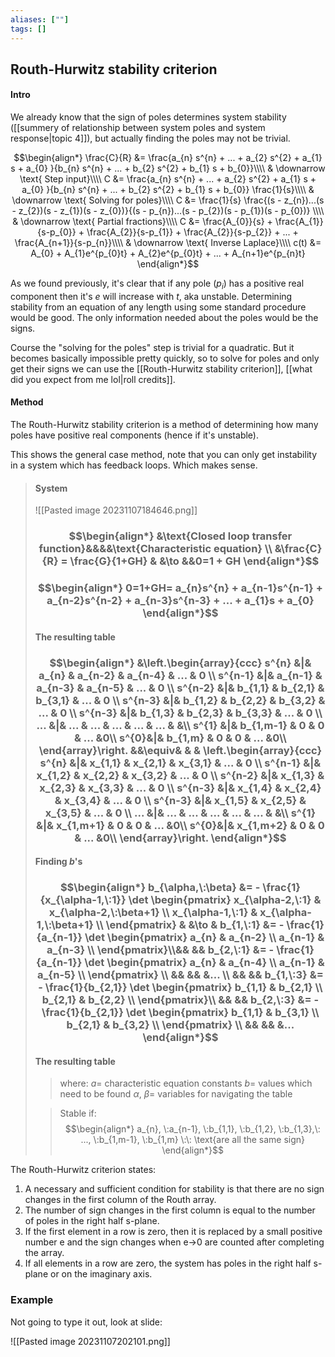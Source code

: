 ```yaml
---
aliases: [""]
tags: []
---
```


## Routh-Hurwitz stability criterion

#### Intro

We already know that the sign of poles determines system stability ([[summery of relationship between system poles and system response|topic 4]]), but actually finding the poles may not be trivial.

$$\begin{align*}
\frac{C}{R} &= \frac{a_{n} s^{n} + ... + a_{2} s^{2} + a_{1} s + a_{0}  }{b_{n} s^{n} + ... + b_{2} s^{2} + b_{1} s + b_{0}}\\\\
& \downarrow \text{ Step input}\\\\
C &= \frac{a_{n} s^{n} + ... + a_{2} s^{2} + a_{1} s + a_{0}  }{b_{n} s^{n} + ... + b_{2} s^{2} + b_{1} s + b_{0}} \frac{1}{s}\\\\
& \downarrow \text{ Solving for poles}\\\\
C &= \frac{1}{s} \frac{(s - z_{n})...(s - z_{2})(s - z_{1})(s - z_{0})}{(s - p_{n})...(s - p_{2})(s - p_{1})(s - p_{0})} \\\\
& \downarrow \text{ Partial fractions}\\\\
C &= \frac{A_{0}}{s} + \frac{A_{1}}{s-p_{0}}  + \frac{A_{2}}{s-p_{1}} + \frac{A_{2}}{s-p_{2}} + ... +  \frac{A_{n+1}}{s-p_{n}}\\\\
& \downarrow \text{ Inverse Laplace}\\\\
c(t) &= A_{0} + A_{1}e^{p_{0}t}  + A_{2}e^{p_{0}t} + ... + A_{n+1}e^{p_{n}t}
\end{align*}$$

As we found previously, it's clear that if any pole ($p_{i}$) has a positive real component then it's $e$ will increase with $t$, aka unstable.  Determining stability from an equation of any length using some standard procedure would be good. The only information needed about the poles would be the signs.

Course the "solving for the poles" step is trivial for a quadratic. But it becomes basically impossible pretty quickly, so to solve for poles and only get their signs we can use the [[Routh-Hurwitz stability criterion]], [[what did you expect from me lol|roll credits]].

#### Method

The Routh-Hurwitz stability criterion is a method of determining how many poles have positive real components (hence if it's unstable).

This shows the general case method, note that you can only get instability in a system which has feedback loops. Which makes sense.

> #### System
> ![[Pasted image 20231107184646.png]]
> ### $$\begin{align*} &\text{Closed loop transfer function}&&&&\text{Characteristic equation}  \\ &\frac{C}{R}  = \frac{G}{1+GH} & &\to  &&0=1 + GH  \end{align*}$$ 
> ### $$\begin{align*} 0=1+GH= a_{n}s^{n} + a_{n-1}s^{n-1} + a_{n-2}s^{n-2} + a_{n-3}s^{n-3} + ... + a_{1}s + a_{0}  \end{align*}$$ 
> #### The resulting table
> ### $$\begin{align*} &\left.\begin{array}{ccc} s^{n} &|& a_{n} & a_{n-2} & a_{n-4} & ... & 0 \\ s^{n-1} &|& a_{n-1} & a_{n-3} & a_{n-5} & ... & 0 \\ s^{n-2} &|& b_{1,1} & b_{2,1} & b_{3,1} & ... & 0 \\ s^{n-3} &|& b_{1,2} & b_{2,2} & b_{3,2} & ... & 0 \\ s^{n-3} &|& b_{1,3} & b_{2,3} & b_{3,3} & ... & 0 \\ ... &|& ... & ... & ... & ... & ... &    &\\ s^{1} &|& b_{1,m-1} & 0 & 0 & ... &0\\ s^{0}&|& b_{1,m} & 0 & 0 & ... &0\\ \end{array}\right. &&\equiv& & & \left.\begin{array}{ccc} s^{n} &|& x_{1,1} & x_{2,1} & x_{3,1} & ... & 0 \\ s^{n-1} &|& x_{1,2} & x_{2,2} & x_{3,2} & ... & 0 \\ s^{n-2} &|& x_{1,3} & x_{2,3} & x_{3,3} & ... & 0 \\ s^{n-3} &|& x_{1,4} & x_{2,4} & x_{3,4} & ... & 0 \\ s^{n-3} &|& x_{1,5} & x_{2,5} & x_{3,5} & ... & 0 \\ ... &|& ... & ... & ... & ... & ... &    &\\ s^{1} &|& x_{1,m+1} & 0 & 0 & ... &0\\ s^{0}&|& x_{1,m+2} & 0 & 0 & ... &0\\ \end{array}\right. \end{align*}$$
> #### Finding $b$'s
> ### $$\begin{align*} b_{\alpha,\:\beta} &= - \frac{1}{x_{\alpha-1,\:1}} \det \begin{pmatrix} x_{\alpha-2,\:1} & x_{\alpha-2,\:\beta+1} \\ x_{\alpha-1,\:1} & x_{\alpha-1,\:\beta+1} \\ \end{pmatrix} & &\to & b_{1,\:1} &= - \frac{1}{a_{n-1}} \det \begin{pmatrix} a_{n} & a_{n-2} \\ a_{n-1} & a_{n-3} \\ \end{pmatrix}\\&& && b_{2,\:1} &= - \frac{1}{a_{n-1}} \det \begin{pmatrix} a_{n} & a_{n-4} \\ a_{n-1} & a_{n-5} \\ \end{pmatrix} \\ && && &... \\ && && b_{1,\:3} &= - \frac{1}{b_{2,1}} \det \begin{pmatrix} b_{1,1} & b_{2,1} \\ b_{2,1} & b_{2,2} \\ \end{pmatrix}\\ && && b_{2,\:3} &= - \frac{1}{b_{2,1}} \det \begin{pmatrix} b_{1,1} & b_{3,1} \\ b_{2,1} & b_{3,2} \\ \end{pmatrix} \\ && && &... \end{align*}$$ 
> #### The resulting table
>> where:
>> $a=$ characteristic equation constants
>> $b=$ values which need to be found 
>> $\alpha,\:\beta=$ variables for navigating the table
>
>> Stable if:
>> $$\begin{align*} a_{n}, \:a_{n-1}, \:b_{1,1}, \:b_{1,2}, \:b_{1,3},\: ..., \:b_{1,m-1}, \:b_{1,m} \:\: \text{are all the same sign} \end{align*}$$

The Routh-Hurwitz criterion states:
1. A necessary and sufficient condition for stability is that there are no sign changes in the first column of the Routh array.
2. The number of sign changes in the first column is equal to the number of poles in the right half s-plane.
3. If the first element in a row is zero, then it is replaced by a small positive number e and the sign changes when e->0 are counted after completing the array.
4. If all elements in a row are zero, the system has poles in the right half s-plane or on the imaginary axis.

### Example

Not going to type it out, look at slide:

![[Pasted image 20231107202101.png]]
